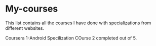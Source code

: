 # My-courses
This list contains all the courses I have done with specializations from different websites.

Coursera
1-Android Specilization
 COurse 2 completed out of 5.

#
